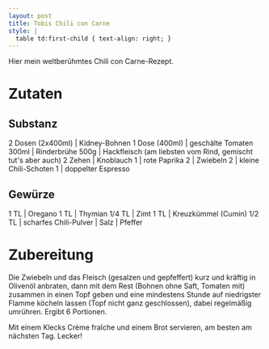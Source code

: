 ```yaml
---
layout: post
title: Tobis Chili con Carne
style: |
  table td:first-child { text-align: right; }
---
```


Hier mein weltberühmtes Chili con Carne-Rezept.

# Zutaten

## Substanz

2 Dosen (2x400ml) | Kidney-Bohnen
1 Dose (400ml) | geschälte Tomaten
300ml | Rinderbrühe
500g | Hackfleisch (am liebsten vom Rind, gemischt tut's aber auch)
2 Zehen | Knoblauch
1 | rote Paprika
2 | Zwiebeln
2 | kleine Chili-Schoten
1 | doppelter Espresso

## Gewürze

1 TL | Oregano
1 TL | Thymian
1/4 TL | Zimt
1 TL | Kreuzkümmel (Cumin)
1/2 TL | scharfes Chili-Pulver
| Salz
| Pfeffer

# Zubereitung

Die Zwiebeln und das Fleisch (gesalzen und gepfeffert) kurz und kräftig in
Olivenöl anbraten, dann mit dem Rest (Bohnen ohne Saft, Tomaten mit)
zusammen in einen Topf geben und eine mindestens Stunde auf niedrigster
Flamme köcheln lassen (Topf nicht ganz geschlossen), dabei regelmäßig
umrühren. Ergibt 6 Portionen.

Mit einem Klecks Crème fraîche und einem Brot servieren, am besten am
nächsten Tag. Lecker!

